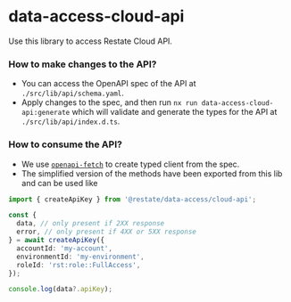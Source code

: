 # data-access-cloud-api

Use this library to access Restate Cloud API.

### How to make changes to the API?

- You can access the OpenAPI spec of the API at `./src/lib/api/schema.yaml`.
- Apply changes to the spec, and then run `nx run data-access-cloud-api:generate` which will validate and generate the types for the API at `./src/lib/api/index.d.ts`.

### How to consume the API?

- We use [`openapi-fetch`](https://openapi-ts.pages.dev/openapi-fetch/) to create typed client from the spec.
- The simplified version of the methods have been exported from this lib and can be used like

```ts
import { createApiKey } from '@restate/data-access/cloud-api';

const {
  data, // only present if 2XX response
  error, // only present if 4XX or 5XX response
} = await createApiKey({
  accountId: 'my-account',
  environmentId: 'my-environment',
  roleId: 'rst:role::FullAccess',
});

console.log(data?.apiKey);
```
